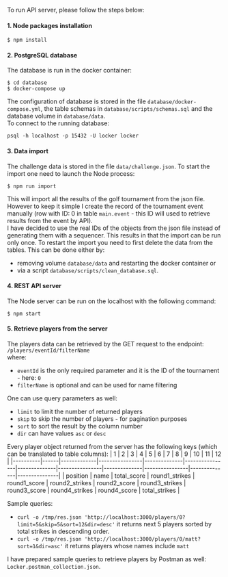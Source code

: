 To run API server, please follow the steps below:

#### 1. Node packages installation
```
$ npm install
```

#### 2. PostgreSQL database
The database is run in the docker container:
```
$ cd database
$ docker-compose up
```
The configuration of database is stored in the file `database/docker-compose.yml`, the table schemas in `database/scripts/schemas.sql` and the database volume in `database/data`.\
To connect to the running database:
```
psql -h localhost -p 15432 -U locker locker
```

#### 3. Data import
The challenge data is stored in the file `data/challenge.json`. To start the import one need to launch the Node process:
```
$ npm run import
```
This will import all the results of the golf tournament from the json file. However to keep it simple I create the record of the tournament event manually (row with ID: 0 in table `main.event` - this ID will used to retrieve results from the event by API).\
I have decided to use the real IDs of the objects from the json file instead of generating them with a sequencer. This results in that the import can be run only once. To restart the import you need to first delete the data from the tables. This can be done either by:
* removing volume `database/data` and restarting the docker container or
* via a script `database/scripts/clean_database.sql`.

#### 4. REST API server
The Node server can be run on the localhost with the following command:
```
$ npm start
```

#### 5. Retrieve players from the server
The players data can be retrieved by the GET request to the endpoint:
`/players/eventId/filterName`\
where:
* `eventId` is the only required parameter and it is the ID of the tournament - here: `0`
* `filterName` is optional and can be used for name filtering

One can use query parameters as well:
* `limit` to limit the number of returned players
* `skip` to skip the number of players - for pagination purposes
* `sort` to sort the result by the column number
* `dir` can have values `asc` or `desc`

Every player object returned from the server has the following keys (which can be translated to table columns):
| 1        | 2    | 3           | 4              | 5            | 6              | 7            | 8              | 9            | 10             | 11           | 12            |
|----------|------|-------------|----------------|--------------|----------------|--------------|----------------|--------------|----------------|--------------|---------------|
| position | name | total_score | round1_strikes | round1_score | round2_strikes | round2_score | round3_strikes | round3_score | round4_strikes | round4_score | total_strikes |

Sample queries:
* `curl -o /tmp/res.json 'http://localhost:3000/players/0?limit=5&skip=5&sort=12&dir=desc'` it returns next 5 players sorted by total strikes in descending order.
* `curl -o /tmp/res.json 'http://localhost:3000/players/0/matt?sort=1&dir=asc'` it returns players whose names include `matt`

I have prepared sample queries to retrieve players by Postman as well: `Locker.postman_collection.json`.
